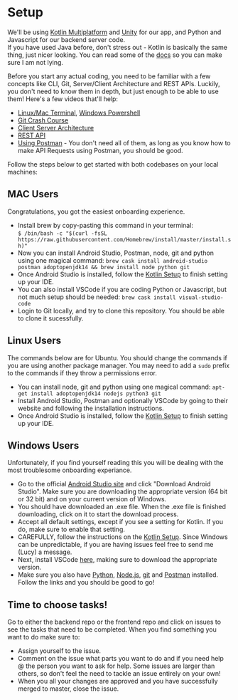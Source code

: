 # Setup 

We'll be using [Kotlin Multiplatform](https://kotlinlang.org/docs/reference/multiplatform.html) and [Unity](https://unity.com/) for our app, and Python and Javascript for our backend server code.  
If you have used Java before, don't stress out - Kotlin is basically the same thing, just nicer looking. You can read some of the [docs](https://kotlinlang.org/docs/reference/basic-syntax.html) so you can make sure I am not lying.      

Before you start any actual coding, you need to be familiar with a few concepts like CLI, Git, Server/Client Architecture and REST APIs. Luckily, you don't need to know them in depth, but just enough to be able to use them! Here's a few videos that'll help: 

- [Linux/Mac Terminal](https://www.youtube.com/watch?v=aKRYQsKR46I), [Windows Powershell](https://www.youtube.com/watch?v=j9wtAezZ9x0)
- [Git Crash Course](https://www.youtube.com/watch?v=SWYqp7iY_Tc)
- [Client Server Architecture](https://www.youtube.com/watch?v=h-n_gyyNly8)
- [REST API](https://www.youtube.com/watch?v=Q-BpqyOT3a8)
- [Using Postman](https://www.youtube.com/watch?v=juldrxDrSH0&list=PLhW3qG5bs-L-oT0GenwPLcJAPD_SiFK3C) - You don't need all of them, as long as you know how to make API Requests using Postman, you should be good. 

Follow the steps below to get started with both codebases on your local machines:  

## MAC Users

Congratulations, you got the easiest onboarding experience. 
- Install brew by copy-pasting this command in your terminal:  
`$ /bin/bash -c "$(curl -fsSL https://raw.githubusercontent.com/Homebrew/install/master/install.sh)" `
- Now you can install Android Studio, Postman, node, git and python using one magical command:
  `brew cask install android-studio postman adoptopenjdk14 && brew install node python git`
- Once Android Studio is installed, follow the [Kotlin Setup](https://kotlinlang.org/docs/mobile/setup.html) to finish setting up your IDE. 
- You can also install VSCode if you are coding Python or Javascript, but not much setup should be needed: `brew cask install visual-studio-code `
- Login to Git locally, and try to clone this repository. You should be able to clone it sucessfully. 

## Linux Users

The commands below are for Ubuntu. You should change the commands if you are using another package manager. You may need to add a `sudo` prefix to the commands if they throw a permissions error. 
- You can install node, git and python using one magical command:
  `apt-get install adoptopenjdk14 nodejs python3 git`
- Install Android Studio, Postman and optionally VSCode by going to their website and following the installation instructions. 
- Once Android Studio is installed, follow the [Kotlin Setup](https://kotlinlang.org/docs/mobile/setup.html) to finish setting up your IDE. 

## Windows Users 

Unfortunately, if you find yourself reading this you will be dealing with the most troublesome onboarding experiance. 
- Go to the official [Android Studio site](https://developer.android.com/studio) and click "Download Android Studio". Make sure you are downloading the appropriate version (64 bit or 32 bit) and on your current version of Windows. 
- You should have downloaded an .exe file. When the .exe file is finished downloading, click on it to start the download process. 
- Accept all default settings, except if you see a setting for Kotlin. If you do, make sure to enable that setting. 
- CAREFULLY, follow the instructions on the [Kotlin Setup](https://kotlinlang.org/docs/mobile/setup.html). Since Windows can be unpredictable, if you are having issues feel free to send me (Lucy) a message. 
- Next, install VSCode [here](https://code.visualstudio.com/download), making sure to download the appropriate version. 
- Make sure you also have [Python](https://www.python.org/downloads/), [Node.js](https://nodejs.org/en/download/), [git](https://git-scm.com/downloads) and [Postman](https://www.postman.com/downloads/) installed. Follow the links and you should be good to go!

## Time to choose tasks! 

Go to either the backend repo or the frontend repo and click on issues to see the tasks that need to be completed. When you find something you want to do make sure to:
- Assign yourself to the issue.
- Comment on the issue what parts you want to do and if you need help @ the person you want to ask for help. Some issues are larger than others, so don't feel the need to tackle an issue entirely on your own!
- When you all your changes are approved and you have successfully merged to master, close the issue. 
